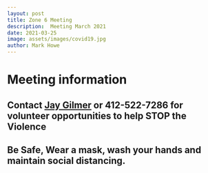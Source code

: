 ```yaml
---
layout: post
title: Zone 6 Meeting
description:  Meeting March 2021
date: 2021-03-25
image: assets/images/covid19.jpg
author: Mark Howe
---
```

# Meeting information
## Contact [Jay Gilmer](Jay.Gilmer@pittsburghpa.gov) or 412-522-7286 for volunteer opportunities to help STOP the Violence

## Be Safe, Wear a mask, wash your hands and maintain social distancing.
